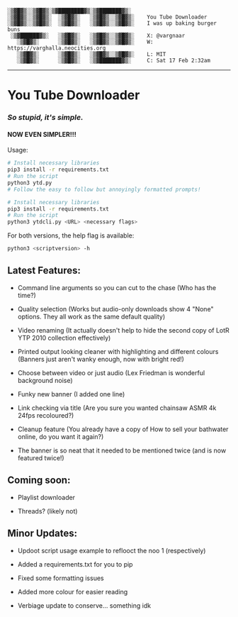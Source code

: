 ```
░▒▓█▓▒░░▒▓█▓▒░▒▓████████▓▒░▒▓███████▓▒░  
░▒▓█▓▒░░▒▓█▓▒░  ░▒▓█▓▒░   ░▒▓█▓▒░░▒▓█▓▒░ 	You Tube Downloader
░▒▓█▓▒░░▒▓█▓▒░  ░▒▓█▓▒░   ░▒▓█▓▒░░▒▓█▓▒░ 	I was up baking burger buns
 ░▒▓██████▓▒░   ░▒▓█▓▒░   ░▒▓█▓▒░░▒▓█▓▒░ 	X: @vargnaar
   ░▒▓█▓▒░      ░▒▓█▓▒░   ░▒▓█▓▒░░▒▓█▓▒░ 	W: https://varghalla.neocities.org
   ░▒▓█▓▒░      ░▒▓█▓▒░   ░▒▓█▓▒░░▒▓█▓▒░ 	L: MIT
   ░▒▓█▓▒░      ░▒▓█▓▒░   ░▒▓███████▓▒░  	C: Sat 17 Feb 2:32am
```
---
# You Tube Downloader

### *So stupid, it's simple.*
#### NOW EVEN SIMPLER!!!

Usage:
```bash
# Install necessary libraries
pip3 install -r requirements.txt
# Run the script
python3 ytd.py
# Follow the easy to follow but annoyingly formatted prompts!

```
```bash
# Install necessary libraries
pip3 install -r requirements.txt
# Run the script
python3 ytdcli.py <URL> <necessary flags>
```
For both versions, the help flag is available:
```bash
python3 <scriptversion> -h
```

## Latest Features:
- Command line arguments so you can cut to the chase (Who has the time?)

- Quality selection (Works but audio-only downloads show 4 "None" options. They all work as the same default quality)

- Video renaming (It actually doesn't help to hide the second copy of LotR YTP 2010 collection effectively)

- Printed output looking cleaner with highlighting and different colours (Banners just aren't wanky enough, now with bright red!)

- Choose between video or just audio (Lex Friedman is wonderful background noise)

- Funky new banner (I added one line)

- Link checking via title (Are you sure you wanted chainsaw ASMR 4k 24fps recoloured?)

- Cleanup feature (You already have a copy of How to sell your bathwater online, do you want it again?)

- The banner is so neat that it needed to be mentioned twice (and is now featured twice!)

  
## Coming soon:
- Playlist downloader

- Threads? (likely not)

## Minor Updates:
- Updoot script usage example to reflooct the noo 1 (respectively)

- Added a requirements.txt for you to pip

- Fixed some formatting issues

- Added more colour for easier reading

- Verbiage update to conserve... something idk
